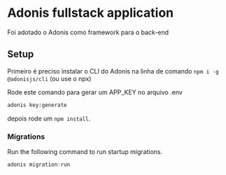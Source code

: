 # Adonis fullstack application

Foi adotado o Adonis como framework para o back-end

## Setup

Primeiro é preciso instalar o CLI do Adonis na linha de comando `npm i -g @adonisjs/cli` (ou use o npx)

Rode este comando para gerar um APP_KEY no arquivo .env

```bash
adonis key:generate
```

depois rode um `npm install`.

### Migrations

Run the following command to run startup migrations.

```js
adonis migration:run
```
